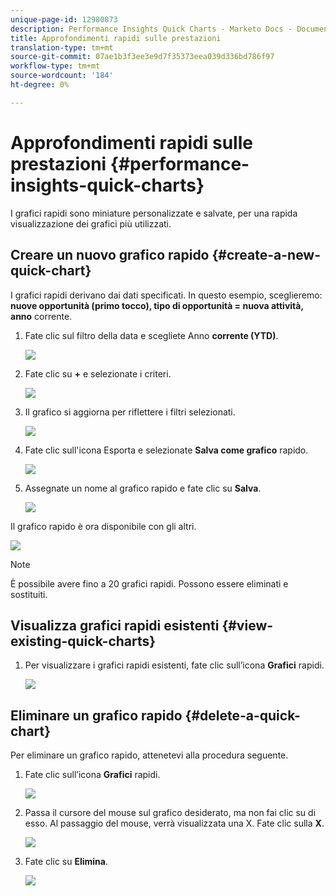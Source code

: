 ```yaml
---
unique-page-id: 12980873
description: Performance Insights Quick Charts - Marketo Docs - Documentazione del prodotto
title: Approfondimenti rapidi sulle prestazioni
translation-type: tm+mt
source-git-commit: 07ae1b3f3ee3e9d7f35373eea039d336bd786f97
workflow-type: tm+mt
source-wordcount: '184'
ht-degree: 0%

---
```



# Approfondimenti rapidi sulle prestazioni {#performance-insights-quick-charts}

I grafici rapidi sono miniature personalizzate e salvate, per una rapida visualizzazione dei grafici più utilizzati.

## Creare un nuovo grafico rapido {#create-a-new-quick-chart}

I grafici rapidi derivano dai dati specificati. In questo esempio, sceglieremo: **nuove opportunità (primo tocco), tipo di opportunità = nuova attività, anno** corrente.

1. Fate clic sul filtro della data e scegliete Anno **corrente (YTD)**.

   ![](assets/1-2.png)

1. Fate clic su **+** e selezionate i criteri.

   ![](assets/2-2.png)

1. Il grafico si aggiorna per riflettere i filtri selezionati.

   ![](assets/3-3.png)

1. Fate clic sull&#39;icona Esporta e selezionate **Salva come grafico** rapido.

   ![](assets/4-2.png)

1. Assegnate un nome al grafico rapido e fate clic su **Salva**.

   ![](assets/5-3.png)

Il grafico rapido è ora disponibile con gli altri.

![](assets/6-3.png)

>[!NOTE]
>
>È possibile avere fino a 20 grafici rapidi. Possono essere eliminati e sostituiti.

## Visualizza grafici rapidi esistenti {#view-existing-quick-charts}

1. Per visualizzare i grafici rapidi esistenti, fate clic sull’icona **Grafici** rapidi.

   ![](assets/7-1.png)

## Eliminare un grafico rapido {#delete-a-quick-chart}

Per eliminare un grafico rapido, attenetevi alla procedura seguente.

1. Fate clic sull’icona **Grafici** rapidi.

   ![](assets/8-1.png)

1. Passa il cursore del mouse sul grafico desiderato, ma non fai clic su di esso. Al passaggio del mouse, verrà visualizzata una X. Fate clic sulla **X**.

   ![](assets/9-2.png)

1. Fate clic su **Elimina**.

   ![](assets/10-1.png)

